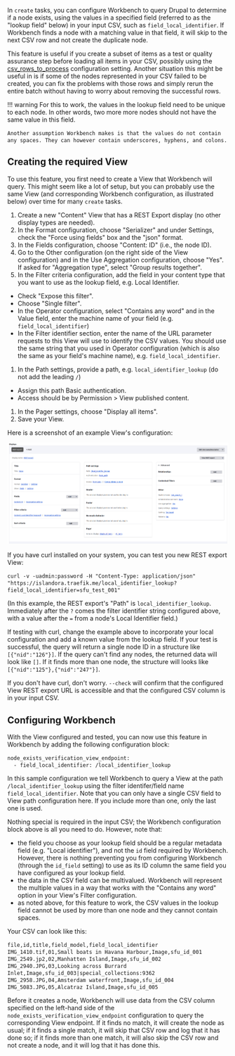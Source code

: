 In `create` tasks, you can configure Workbench to query Drupal to determine if a node exists, using the values in a specified field (referred to as the "lookup field" below) in your input CSV, such as `field_local_identifier`. If Workbench finds a node with a matching value in that field, it will skip to the next CSV row and not create the duplicate node.

This feature is useful if you create a subset of items as a test or quality assurance step before loading all items in your CSV, possibly using the [csv_rows_to_process](/islandora_workbench_docs/ignoring_csv_rows_and_columns/#processing-specific-csv-rows) configuration setting. Another situation this might be useful in is if some of the nodes represented in your CSV failed to be created, you can fix the problems with those rows and simply rerun the entire batch without having to worry about removing the successful rows.

!!! warning
    For this to work, the values in the lookup field need to be unique to each node. In other words, two more more nodes should not have the same value in this field.

    Another assumption Workbench makes is that the values do not contain any spaces. They can however contain underscores, hyphens, and colons.


## Creating the required View

To use this feature, you first need to create a View that Workbench will query. This might seem like a lot of setup, but you can probably use the same View (and corresponding Workbench configuration, as illustrated below) over time for many `create` tasks.

1. Create a new "Content" View that has a REST Export display (no other display types are needed).
1. In the Format configuration, choose "Serializer" and under Settings, check the "Force using fields" box and the "json" format.
1. In the Fields configuration, choose "Content: ID" (i.e., the node ID).
1. Go to the Other configuration (on the right side of the View configuration) and in the Use Aggregation configuration, choose "Yes". If asked for "Aggregation type", select "Group results together".
1. In the Filter criteria configuration, add the field in your content type that you want to use as the lookup field, e.g. Local Identifier.
  - Check "Expose this filter".
  - Choose "Single filter".
  - In the Operator configuration, select "Contains any word" and in the Value field, enter the machine name of your field (e.g. `field_local_identifier`)
  - In the Filter identifier section, enter the name of the URL parameter requests to this View will use to identify the CSV values. You should use the same string that you used in Operator configuration (which is also the same as your field's machine name), e.g. `field_local_identifier`.
1. In the Path settings, provide a path, e.g. `local_identifier_lookup` (do not add the leading `/`)
  - Assign this path Basic authentication.
  - Access should be by Permission > View published content.
1. In the Pager settings, choose "Display all items".
1. Save your View.

Here is a screenshot of an example View's configuration:

![Nodes exist View configuration](images/nodes_exist_view_config.png)

If you have curl installed on your system, you can test you new REST export View:

```
curl -v -uadmin:password -H "Content-Type: application/json" "https://islandora.traefik.me/local_identifier_lookup?field_local_identifier=sfu_test_001"
```

(In this example, the REST export's "Path" is `local_identifier_lookup`. Immediately after the `?` comes the filter identifier string configured above, with a value after the `=` from a node's Local Identifier field.)

If testing with curl, change the example above to incorporate your local configuration and add a known value from the lookup field. If your test is successful, the query will return a single node ID in a structure like `[{"nid":"126"}]`. If the query can't find any nodes, the returned data will look like `[]`. If it finds more than one node, the structure will looks like `[{"nid":"125"},{"nid":"247"}]`.

If you don't have curl, don't worry. `--check` will confirm that the configured View REST export URL is accessible and that the configured CSV column is in your input CSV.


## Configuring Workbench

With the View configured and tested, you can now use this feature in Workbench by adding the following configuration block:

```
node_exists_verification_view_endpoint:
  - field_local_identifier: /local_identifier_lookup
```

In this sample configuration we tell Workbench to query a View at the path `/local_identifier_lookup` using the filter identifer/field name `field_local_identifier`. Note that you can only have a single CSV field to View path configuration here. If you include more than one, only the last one is used.

Nothing special is required in the input CSV; the Workbench configuration block above is all you need to do. However, note that:

- the field you choose as your lookup field should be a regular metadata field (e.g. "Local identifier"), and not the `id` field required by Workbench. However, there is nothing preventing you from configuring Workbench (through the `id_field` setting) to use as its ID column the same field you have configured as your lookup field.
- the data in the CSV field can be multivalued. Workbench will represent the multiple values in a way that works with the "Contains any word" option in your View's Filter configuration.
- as noted above, for this feature to work, the CSV values in the lookup field cannot be used by more than one node and they cannot contain spaces.

Your CSV can look like this:

```text
file,id,title,field_model,field_local_identifier
IMG_1410.tif,01,Small boats in Havana Harbour,Image,sfu_id_001
IMG_2549.jp2,02,Manhatten Island,Image,sfu_id_002
IMG_2940.JPG,03,Looking across Burrard Inlet,Image,sfu_id_003|special_collections:9362
IMG_2958.JPG,04,Amsterdam waterfront,Image,sfu_id_004
IMG_5083.JPG,05,Alcatraz Island,Image,sfu_id_005
```

Before it creates a node, Workbench will use data from the CSV column specified on the left-hand side of the `node_exists_verification_view_endpoint` configuration to query the corresponding View endpoint. If it finds no match, it will create the node as usual; if it finds a single match, it will skip that CSV row and log that it has done so; if it finds more than one match, it will also skip the CSV row and not create a node, and it will log that it has done this.
